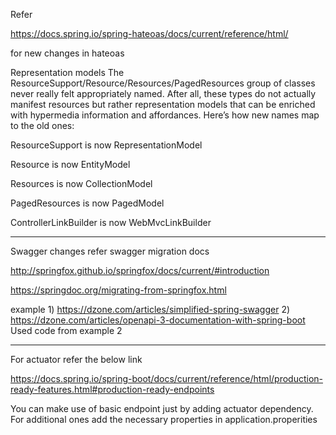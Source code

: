 Refer

https://docs.spring.io/spring-hateoas/docs/current/reference/html/

for new changes in hateoas

Representation models
The ResourceSupport/Resource/Resources/PagedResources group of classes never really felt appropriately named. After all, these types do not actually manifest resources but rather representation models that can be enriched with hypermedia information and affordances. Here’s how new names map to the old ones:

ResourceSupport is now RepresentationModel

Resource is now EntityModel

Resources is now CollectionModel

PagedResources is now PagedModel

ControllerLinkBuilder is now WebMvcLinkBuilder

----------------------------------------------------------

Swagger changes refer swagger migration docs

http://springfox.github.io/springfox/docs/current/#introduction

https://springdoc.org/migrating-from-springfox.html

example 
	1) https://dzone.com/articles/simplified-spring-swagger
	2) https://dzone.com/articles/openapi-3-documentation-with-spring-boot
Used code from example 2

----------------------------------------------

For actuator refer the below link


https://docs.spring.io/spring-boot/docs/current/reference/html/production-ready-features.html#production-ready-endpoints


You can make use of basic endpoint just by adding actuator dependency. For additional ones add the necessary properties in application.properities
